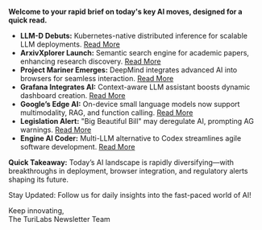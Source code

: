 **Welcome to your rapid brief on today's key AI moves, designed for a quick read.**

- **LLM-D Debuts:** Kubernetes-native distributed inference for scalable LLM deployments. [Read More](https://github.com/llm-d/llm-d)
- **ArxivXplorer Launch:** Semantic search engine for academic papers, enhancing research discovery. [Read More](https://arxivxplorer.com/)
- **Project Mariner Emerges:** DeepMind integrates advanced AI into browsers for seamless interaction. [Read More](https://deepmind.google/models/project-mariner/)
- **Grafana Integrates AI:** Context-aware LLM assistant boosts dynamic dashboard creation. [Read More](https://grafana.com/blog/2025/05/07/llm-grafana-assistant/)
- **Google’s Edge AI:** On-device small language models now support multimodality, RAG, and function calling. [Read More](https://developers.googleblog.com/en/google-ai-edge-small-language-models-multimodality-rag-function-calling/)
- **Legislation Alert:** "Big Beautiful Bill" may deregulate AI, prompting AG warnings. [Read More](https://www.theregister.com/2025/05/20/trump_bill_regulation_free_ai/)
- **Engine AI Coder:** Multi-LLM alternative to Codex streamlines agile software development. [Read More](https://www.enginelabs.ai/)

**Quick Takeaway:** Today’s AI landscape is rapidly diversifying—with breakthroughs in deployment, browser integration, and regulatory alerts shaping its future.

Stay Updated: Follow us for daily insights into the fast-paced world of AI!

Keep innovating,  
The TuriLabs Newsletter Team